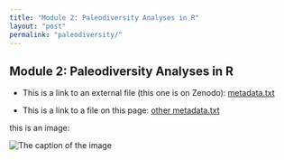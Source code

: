 ```yaml
---
title: "Module 2: Paleodiversity Analyses in R"
layout: "post" 
permalink: "paleodiversity/"
---
```


## Module 2: Paleodiversity Analyses in R

- This is a link to an external file (this one is on Zenodo): [metadata.txt](https://zenodo.org/record/8232301/files/metadata.txt?download=1) 

- This is a link to a file on this page: [other metadata.txt]({{site.baseurl}}/data/2_paleodiversity/metadata.txt)

this is an image:

![The caption of the image]({{site.baseurl}}/images/Icon-SummerSchool-150x150.png)



